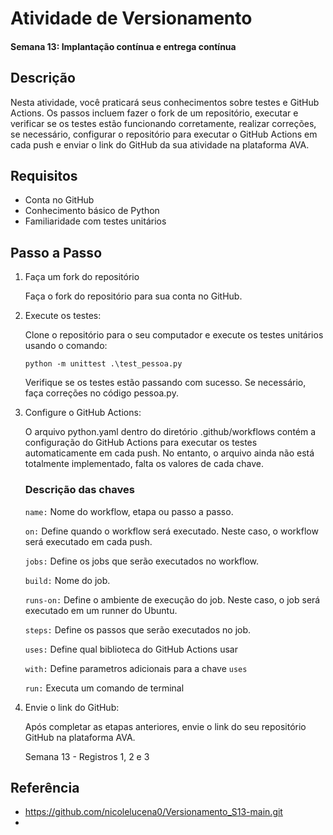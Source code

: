 # Atividade de Versionamento
#### Semana 13: Implantação contínua e entrega contínua

## Descrição
Nesta atividade, você praticará seus conhecimentos sobre testes e GitHub Actions. Os passos incluem fazer o fork de um repositório, executar e verificar se os testes estão funcionando corretamente, realizar correções, se necessário, configurar o repositório para executar o GitHub Actions em cada push e enviar o link do GitHub da sua atividade na plataforma AVA.

## Requisitos
* Conta no GitHub
* Conhecimento básico de Python
* Familiaridade com testes unitários

## Passo a Passo
1. Faça um fork do repositório

    Faça o fork do repositório para sua conta no GitHub.

2. Execute os testes:

    Clone o repositório para o seu computador e execute os testes unitários usando o comando:

    ```python -m unittest .\test_pessoa.py```

    Verifique se os testes estão passando com sucesso. Se necessário, faça correções no código pessoa.py.

3. Configure o GitHub Actions:

    O arquivo python.yaml dentro do diretório .github/workflows contém a configuração do GitHub Actions para executar os testes automaticamente em cada push. No entanto, o arquivo ainda não está totalmente implementado, falta os valores de cada chave.

    ### Descrição das chaves
    ```name:``` Nome do workflow, etapa ou passo a passo.

    ```on:``` Define quando o workflow será executado. Neste caso, o workflow será executado em cada push.

    ```jobs:``` Define os jobs que serão executados no workflow.

    ```build:``` Nome do job.

    ```runs-on:``` Define o ambiente de execução do job. Neste caso, o job será executado em um runner do Ubuntu.

    ```steps:``` Define os passos que serão executados no job.

    ```uses:``` Define qual biblioteca do GitHub Actions usar

    ```with:``` Define parametros adicionais para a chave ```uses```

    ```run:``` Executa um comando de terminal

4. Envie o link do GitHub:

    Após completar as etapas anteriores, envie o link do seu repositório GitHub na plataforma AVA.
    
    Semana 13 - Registros 1, 2 e 3

## Referência
* https://github.com/nicolelucena0/Versionamento_S13-main.git
* 
